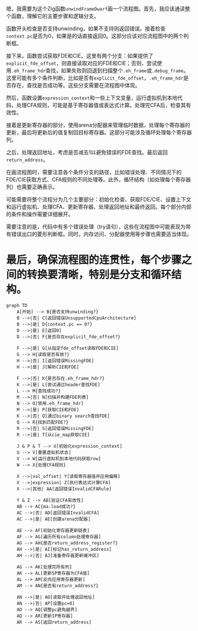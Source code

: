 嗯，我需要为这个Zig函数`unwindFrameDwarf`画一个流程图。首先，我应该通读整个函数，理解它的主要步骤和逻辑分支。

函数开头检查是否支持unwinding，如果不支持则返回错误。接着检查`context.pc`是否为0，如果是的话直接返回0。这部分应该对应流程图中的两个判断框。

接下来，函数尝试获取FDE和CIE。这里有两个分支：如果提供了`explicit_fde_offset`，则直接读取对应的FDE和CIE；否则，尝试使用`.eh_frame_hdr`查找，如果失败则回退到扫描整个`.eh_frame`或`.debug_frame`。这里可能有多个条件判断，比如是否有`explicit_fde_offset`，`.eh_frame_hdr`是否存在，查找是否成功等。这些分支需要在流程图中体现。

然后，函数设置`expression_context`和一些上下文变量，运行虚拟机到本地代码，处理CFA规则，可能是基于寄存器值或表达式计算。处理完CFA后，检查其有效性。

接着是更新寄存器的部分，使用arena分配器来管理临时数据，处理每个寄存器的更新，最后将更新后的值复制回目标寄存器。这部分可能涉及循环处理每个寄存器列。

之后，处理返回地址，考虑是否减去1以避免错误的FDE查找。最后返回`return_address`。

在画流程图时，需要注意各个条件分支的路径，比如错误处理、不同情况下的FDE/CIE获取方式、CFA规则的不同处理等。此外，循环结构（如处理每个寄存器列）也需要正确表示。

可能需要将整个流程分为几个主要部分：初始化检查、获取FDE/CIE、设置上下文和运行虚拟机、处理CFA、更新寄存器、处理返回地址和最终返回。每个部分内部的条件和操作需要详细展开。

需要注意的是，代码中有多个错误处理（try语句），这些在流程图中可能表现为带有错误出口的菱形判断框。同时，内存访问、分配器使用等步骤也需要适当体现。

最后，确保流程图的连贯性，每个步骤之间的转换要清晰，特别是分支和循环结构。
================================================
```mermaid
graph TD
    A[开始] --> B{是否支持unwinding?}
    B -->|否| C[返回错误UnsupportedCpuArchitecture]
    B -->|是| D{context.pc == 0?}
    D -->|是| E[返回0]
    D -->|否| F{是否存在explicit_fde_offset?}
    
    F -->|是| G[从指定fde_offset读取FDE和CIE]
    G --> H{读取是否有效?}
    H -->|否| I[返回错误MissingFDE]
    H -->|是| J[解析CIE和FDE]
    
    F -->|否| K{是否存在.eh_frame_hdr?}
    K -->|是| L[尝试通过header查找FDE]
    L --> M{查找成功?}
    M -->|否| N[扫描并构建FDE列表]
    N --> O[禁用.eh_frame_hdr]
    M -->|是| P[获取CIE和FDE]
    K -->|否| Q[通过binary search查找FDE]
    Q --> R{找到匹配FDE?}
    R -->|否| S[返回错误MissingFDE]
    R -->|是| T[从cie_map获取CIE]
    
    J & P & T --> U[初始化expression_context]
    U --> V[重置虚拟机状态]
    V --> W[运行虚拟机到本地代码获取row]
    W --> X{处理CFA规则}
    
    X -->|val_offset| Y[读取寄存器值并应用偏移]
    X -->|expression| Z[执行表达式计算CFA]
    X -->|其他| AA[返回错误InvalidCFARule]
    
    Y & Z --> AB[验证CFA有效性]
    AB --> AC{ma.load成功?}
    AC -->|否| AD[返回错误InvalidCFA]
    AC -->|是| AE[创建arena分配器]
    
    AE --> AF[初始化寄存器更新链表]
    AF --> AG[遍历所有column处理寄存器]
    AG --> AH{是否return_address_register?}
    AH -->|是| AI[标记has_return_address]
    AH -->|否| AJ[准备寄存器更新缓冲区]
    
    AG --> AK[处理完所有列]
    AK --> AL[更新SP寄存器为CFA值]
    AL --> AM[反向应用寄存器更新]
    AM --> AN{是否有return_address?}
    
    AN -->|是| AO[读取并处理返回地址]
    AN -->|否| AP[设置pc=0]
    AO --> AQ[调整pc避免越界]
    AQ --> AR[更新IP寄存器]
    AR --> AS[返回return_address]
```
